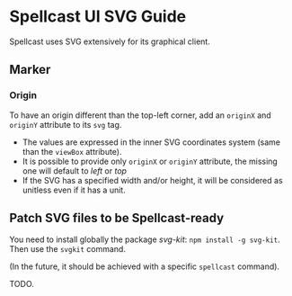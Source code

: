 

# Spellcast UI SVG Guide

Spellcast uses SVG extensively for its graphical client.



## Marker

### Origin

To have an origin different than the top-left corner, add an `originX` and `originY` attribute to its `svg` tag.

* The values are expressed in the inner SVG coordinates system (same than the `viewBox` attribute).
* It is possible to provide only `originX` or `originY` attribute, the missing one will default to *left* or *top*
* If the SVG has a specified width and/or height, it will be considered as unitless even if it has a unit.



## Patch SVG files to be Spellcast-ready

You need to install globally the package *svg-kit*: `npm install -g svg-kit`.
Then use the `svgkit` command.

(In the future, it should be achieved with a specific `spellcast` command).

TODO.

